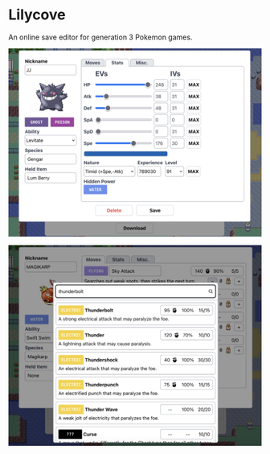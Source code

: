 # Lilycove

An online save editor for generation 3 Pokemon games.

![Gengar](./readme_images/gengar.png)

![Pikachu](./readme_images/pikachu.png)
